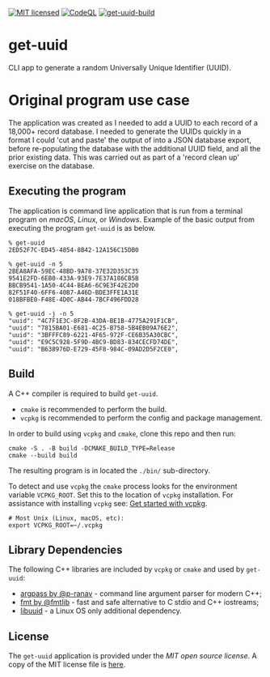 [![MIT licensed](https://img.shields.io/badge/license-MIT-blue.svg)](https://raw.githubusercontent.com/hyperium/hyper/master/LICENSE) [![CodeQL](https://github.com/wiremoons/get-uuid/actions/workflows/codeql-analysis.yml/badge.svg)](https://github.com/wiremoons/get-uuid/actions/workflows/codeql-analysis.yml) [![get-uuid-build](https://github.com/wiremoons/get-uuid/actions/workflows/get-uuid-build.yml/badge.svg)](https://github.com/wiremoons/get-uuid/actions/workflows/get-uuid-build.yml)

# get-uuid
CLI app to generate a random Universally Unique Identifier (UUID).

# Original program use case
The application was created as I needed to add a UUID to each record of a 18,000+ record database. I needed to generate the UUIDs quickly in a format I could 'cut and paste' the output of into a JSON database export, before re-populating the database with the additional UUID field, and all the prior existing data. This was carried out as part of a 'record clean up' exercise on the database.

## Executing the program

The application is command line application that is run from a terminal program on *macOS*, *Linux*, or *Windows*. Example of the basic output from executing the program `get-uuid` is as below.

```console
% get-uuid
2ED52F7C-ED45-4854-8B42-12A156C15DB0

% get-uuid -n 5
2BEA8AFA-59EC-48BD-9A78-37E32D353C35
9541E2FD-6EB0-433A-93E9-7E37A186CB5B
BBCB9541-1A50-4C44-BEA6-6C9E3F42E2D0
82F51F40-6FF6-40B7-A46D-BDE3FFE1A31E
018BFBE0-F48E-4D0C-AB44-7BCF496FDD28

% get-uuid -j -n 5
"uuid": "4C7F1E3C-8F2B-43DA-BE1B-4775A291F1CB", 
"uuid": "7815BA01-E681-4C25-B758-5B4EB09A76E2", 
"uuid": "3BFFFC89-6221-4F65-972F-CE6B35A30CBC", 
"uuid": "E9C5C928-5F9D-4BC9-BD83-834CECFD74DE", 
"uuid": "B638976D-E729-45F8-984C-09AD2D5F2CE0", 

```

## Build

A C++ compiler is required to build `get-uuid`. 

- `cmake` is recommended to perform the build.
- `vcpkg` is recommended to perform the config and package management. 


In order to build using `vcpkg` and `cmake`, clone this repo and then run:

```console
cmake -S . -B build -DCMAKE_BUILD_TYPE=Release
cmake --build build
```

The resulting program is in located the `./bin/` sub-directory.

To detect and use `vcpkg` the `cmake` process looks for the environment variable `VCPKG_ROOT`. Set this to the location of `vcpkg` installation. For assistance with installing `vcpkg` see: [Get started with vcpkg](https://vcpkg.io/en/getting-started.html).
```
# Most Unix (Linux, macOS, etc):
export VCPKG_ROOT=~/.vcpkg
```

## Library Dependencies

The following C++ libraries are included by `vcpkg` or `cmake` and used by `get-uuid`:

- [argpass by @p-ranav](https://github.com/p-ranav/argparse) - command line argument parser for modern C++;
- [fmt by @fmtlib](https://github.com/fmtlib/fmt) - fast and safe alternative to C stdio and C++ iostreams;
- [libuuid](https://sourceforge.net/projects/libuuid/) - a Linux OS only additional dependency.


## License

The `get-uuid` application is provided under the _MIT open source license_. A copy
of the MIT license file is [here](./LICENSE).
